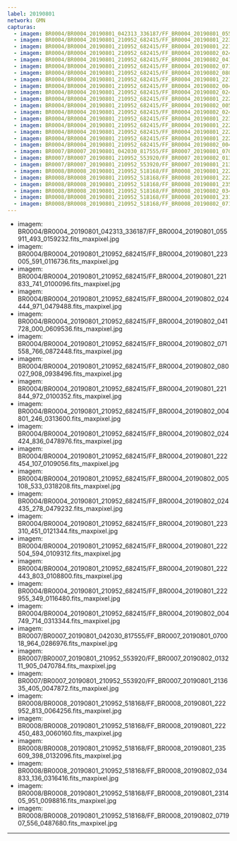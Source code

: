 ```yaml
---
label: 20190801
network: GMN
capturas:
  - imagem: BR0004/BR0004_20190801_042313_336187/FF_BR0004_20190801_055911_493_0159232.fits_maxpixel.jpg
  - imagem: BR0004/BR0004_20190801_210952_682415/FF_BR0004_20190801_223005_591_0116736.fits_maxpixel.jpg
  - imagem: BR0004/BR0004_20190801_210952_682415/FF_BR0004_20190801_221833_741_0100096.fits_maxpixel.jpg
  - imagem: BR0004/BR0004_20190801_210952_682415/FF_BR0004_20190802_024444_971_0479488.fits_maxpixel.jpg
  - imagem: BR0004/BR0004_20190801_210952_682415/FF_BR0004_20190802_041728_000_0609536.fits_maxpixel.jpg
  - imagem: BR0004/BR0004_20190801_210952_682415/FF_BR0004_20190802_071558_766_0872448.fits_maxpixel.jpg
  - imagem: BR0004/BR0004_20190801_210952_682415/FF_BR0004_20190802_080027_908_0938496.fits_maxpixel.jpg
  - imagem: BR0004/BR0004_20190801_210952_682415/FF_BR0004_20190801_221844_972_0100352.fits_maxpixel.jpg
  - imagem: BR0004/BR0004_20190801_210952_682415/FF_BR0004_20190802_004801_246_0313600.fits_maxpixel.jpg
  - imagem: BR0004/BR0004_20190801_210952_682415/FF_BR0004_20190802_024424_836_0478976.fits_maxpixel.jpg
  - imagem: BR0004/BR0004_20190801_210952_682415/FF_BR0004_20190801_222454_107_0109056.fits_maxpixel.jpg
  - imagem: BR0004/BR0004_20190801_210952_682415/FF_BR0004_20190802_005108_533_0318208.fits_maxpixel.jpg
  - imagem: BR0004/BR0004_20190801_210952_682415/FF_BR0004_20190802_024435_278_0479232.fits_maxpixel.jpg
  - imagem: BR0004/BR0004_20190801_210952_682415/FF_BR0004_20190801_223310_451_0121344.fits_maxpixel.jpg
  - imagem: BR0004/BR0004_20190801_210952_682415/FF_BR0004_20190801_222504_594_0109312.fits_maxpixel.jpg
  - imagem: BR0004/BR0004_20190801_210952_682415/FF_BR0004_20190801_222443_803_0108800.fits_maxpixel.jpg
  - imagem: BR0004/BR0004_20190801_210952_682415/FF_BR0004_20190801_222955_349_0116480.fits_maxpixel.jpg
  - imagem: BR0004/BR0004_20190801_210952_682415/FF_BR0004_20190802_004749_714_0313344.fits_maxpixel.jpg
  - imagem: BR0007/BR0007_20190801_042030_817555/FF_BR0007_20190801_070018_964_0286976.fits_maxpixel.jpg
  - imagem: BR0007/BR0007_20190801_210952_553920/FF_BR0007_20190802_013211_905_0470784.fits_maxpixel.jpg
  - imagem: BR0007/BR0007_20190801_210952_553920/FF_BR0007_20190801_213635_405_0047872.fits_maxpixel.jpg
  - imagem: BR0008/BR0008_20190801_210952_518168/FF_BR0008_20190801_222952_813_0064256.fits_maxpixel.jpg
  - imagem: BR0008/BR0008_20190801_210952_518168/FF_BR0008_20190801_222450_483_0060160.fits_maxpixel.jpg
  - imagem: BR0008/BR0008_20190801_210952_518168/FF_BR0008_20190801_235609_398_0132096.fits_maxpixel.jpg
  - imagem: BR0008/BR0008_20190801_210952_518168/FF_BR0008_20190802_034833_136_0316416.fits_maxpixel.jpg
  - imagem: BR0008/BR0008_20190801_210952_518168/FF_BR0008_20190801_231405_951_0098816.fits_maxpixel.jpg
  - imagem: BR0008/BR0008_20190801_210952_518168/FF_BR0008_20190802_071907_556_0487680.fits_maxpixel.jpg
---
```

  - imagem: BR0004/BR0004_20190801_042313_336187/FF_BR0004_20190801_055911_493_0159232.fits_maxpixel.jpg
  - imagem: BR0004/BR0004_20190801_210952_682415/FF_BR0004_20190801_223005_591_0116736.fits_maxpixel.jpg
  - imagem: BR0004/BR0004_20190801_210952_682415/FF_BR0004_20190801_221833_741_0100096.fits_maxpixel.jpg
  - imagem: BR0004/BR0004_20190801_210952_682415/FF_BR0004_20190802_024444_971_0479488.fits_maxpixel.jpg
  - imagem: BR0004/BR0004_20190801_210952_682415/FF_BR0004_20190802_041728_000_0609536.fits_maxpixel.jpg
  - imagem: BR0004/BR0004_20190801_210952_682415/FF_BR0004_20190802_071558_766_0872448.fits_maxpixel.jpg
  - imagem: BR0004/BR0004_20190801_210952_682415/FF_BR0004_20190802_080027_908_0938496.fits_maxpixel.jpg
  - imagem: BR0004/BR0004_20190801_210952_682415/FF_BR0004_20190801_221844_972_0100352.fits_maxpixel.jpg
  - imagem: BR0004/BR0004_20190801_210952_682415/FF_BR0004_20190802_004801_246_0313600.fits_maxpixel.jpg
  - imagem: BR0004/BR0004_20190801_210952_682415/FF_BR0004_20190802_024424_836_0478976.fits_maxpixel.jpg
  - imagem: BR0004/BR0004_20190801_210952_682415/FF_BR0004_20190801_222454_107_0109056.fits_maxpixel.jpg
  - imagem: BR0004/BR0004_20190801_210952_682415/FF_BR0004_20190802_005108_533_0318208.fits_maxpixel.jpg
  - imagem: BR0004/BR0004_20190801_210952_682415/FF_BR0004_20190802_024435_278_0479232.fits_maxpixel.jpg
  - imagem: BR0004/BR0004_20190801_210952_682415/FF_BR0004_20190801_223310_451_0121344.fits_maxpixel.jpg
  - imagem: BR0004/BR0004_20190801_210952_682415/FF_BR0004_20190801_222504_594_0109312.fits_maxpixel.jpg
  - imagem: BR0004/BR0004_20190801_210952_682415/FF_BR0004_20190801_222443_803_0108800.fits_maxpixel.jpg
  - imagem: BR0004/BR0004_20190801_210952_682415/FF_BR0004_20190801_222955_349_0116480.fits_maxpixel.jpg
  - imagem: BR0004/BR0004_20190801_210952_682415/FF_BR0004_20190802_004749_714_0313344.fits_maxpixel.jpg
  - imagem: BR0007/BR0007_20190801_042030_817555/FF_BR0007_20190801_070018_964_0286976.fits_maxpixel.jpg
  - imagem: BR0007/BR0007_20190801_210952_553920/FF_BR0007_20190802_013211_905_0470784.fits_maxpixel.jpg
  - imagem: BR0007/BR0007_20190801_210952_553920/FF_BR0007_20190801_213635_405_0047872.fits_maxpixel.jpg
  - imagem: BR0008/BR0008_20190801_210952_518168/FF_BR0008_20190801_222952_813_0064256.fits_maxpixel.jpg
  - imagem: BR0008/BR0008_20190801_210952_518168/FF_BR0008_20190801_222450_483_0060160.fits_maxpixel.jpg
  - imagem: BR0008/BR0008_20190801_210952_518168/FF_BR0008_20190801_235609_398_0132096.fits_maxpixel.jpg
  - imagem: BR0008/BR0008_20190801_210952_518168/FF_BR0008_20190802_034833_136_0316416.fits_maxpixel.jpg
  - imagem: BR0008/BR0008_20190801_210952_518168/FF_BR0008_20190801_231405_951_0098816.fits_maxpixel.jpg
  - imagem: BR0008/BR0008_20190801_210952_518168/FF_BR0008_20190802_071907_556_0487680.fits_maxpixel.jpg
---

